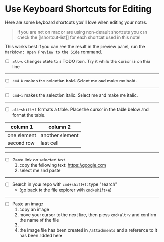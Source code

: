 # Use Keyboard Shortcuts for Editing

Here are some keyboard shortcuts you'll love when editing your notes.
>If you are not on mac or are using non-default shortcuts you can check the [[shortcut-list]] for each shortcut used in this note!

This works best if you can see the result in the preview panel, run the `Markdown: Open Preview to the Side` command.

- [ ] `alt+c` changes state to a TODO item. Try it while the cursor is on this line.

---

- [ ] `cmd+b` makes the selection bold. Select me and make me bold.

---

- [ ] `cmd+i` makes the selection italic. Select me and make me italic.

---

- [ ] `alt+shift+f` formats a table. Place the cursor in the table below and format the table.

| column 1    | column 2        |
| ----------- | --------------- |
| one element | another element |
| second row  | last cell       |

---

- [ ] Paste link on selected text
  1. copy the following text: <https://google.com>
  2. select me and paste

---

- [ ] Search in your repo with `cmd+shift+f`: type "search"
  - (go back to the file explorer with `cmd+shift+e`)

---

- [ ] Paste an image
  1. copy an image
  2. move your cursor to the next line, then press `cmd+alt+v` and confirm the name of the file
  3. .
  4. the image file has been created in `/attachments` and a reference to it has been added here
